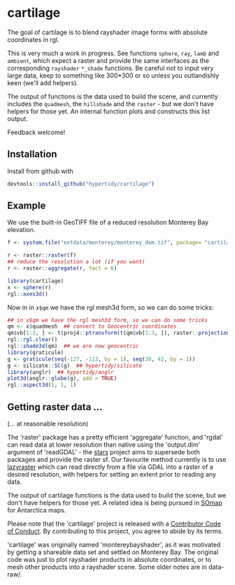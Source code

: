 
<!-- README.md is generated from README.Rmd. Please edit that file -->
cartilage
=========

The goal of cartilage is to blend rayshader image forms with absolute coordinates in rgl.

This is very much a work in progress. See functions `sphere`, `ray`, `lamb` and `ambient`, which expect a raster and provide the same interfaces as the corresponding `rayshader` `*_shade` functions. Be careful not to input very large data, keep to something like 300\*300 or so unless you outlandishly keen (we'll add helpers).

The output of functions is the data used to build the scene, and currently includes the `quadmesh`, the `hillshade` and the `raster` - but we don't have helpers for those yet. An internal function plots and constructs this list output.

Feedback welcome!

Installation
------------

Install from github with

``` r
devtools::install_github("hypertidy/cartilage")
```

Example
-------

We use the built-in GeoTIFF file of a reduced resolution Monterey Bay elevation.

``` r
f <- system.file("extdata/monterey/monterey_dem.tif", package= "cartilage")

r <- raster::raster(f)
## reduce the resolution a lot (if you want)
r <- raster::aggregate(r, fact = 6)

library(cartilage)
x <- sphere(r)
rgl::axes3d()
```

Now in in `x$qm` we have the rgl mesh3d form, so we can do some tricks:

``` r
## in x$qm we have the rgl mesh3d form, so we can do some tricks
qm <- x$quadmesh  ## convert to Geocentric coordinates
qm$vb[1:3, ] <- t(proj4::ptransform(t(qm$vb[1:3, ]), raster::projection(r), "+proj=geocent +datum=WGS84"))
rgl::rgl.clear()  
rgl::shade3d(qm)  ## we are now geocentric
library(graticule)
g <- graticule(seq(-127, -113, by = 1), seq(30, 42, by = 1))
g <- silicate::SC(g)  ## hypertidy/silicate
library(anglr)  ## hypertidy/anglr
plot3d(anglr::globe(g), add = TRUE)
rgl::aspect3d(1, 1, 1)
```

Getting raster data ...
-----------------------

(... at reasonable resolution)

The 'raster' package has a pretty efficient 'aggregate' function, and 'rgdal' can read data at lower resolution than native using the 'output.dim' argument of 'readGDAL' - the [stars](https://github.com/r-spatial/stars.git) project aims to supersede both packages and provide the raster sf. Our favourite method currently is to use [lazyraster](https://github.com/hypertidy/lazyraster.git) which can read directly from a file via GDAL into a raster of a desired resolution, with helpers for setting an extent prior to reading any data.

The output of cartilage functions is the data used to build the scene, but we don't have helpers for those yet. A related idea is being pursued in [SOmap](https://github.com/Maschette/SOmap.git) for Antarctica maps.

Please note that the 'cartilage' project is released with a [Contributor Code of Conduct](CODE_OF_CONDUCT.md). By contributing to this project, you agree to abide by its terms.

'cartilage' was originally named 'montereybayshader', as it was motivated by getting a shareable data set and settled on Monterey Bay. The original code was just to plot rayshader products in absolute coordinates, or to mesh other products into a rayshader scene. Some older notes are in data-raw/.

